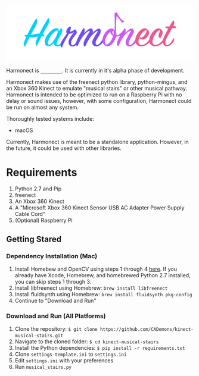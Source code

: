 <p align="center">
    <img src="https://raw.githubusercontent.com/CADemons/Harmonect/master/logo/logo.png"/>
</p>

Harmonect is `________`. It is currently in it's alpha phase of development. 

Harmonect makes use of the freenect python library, python-mingus, and an Xbox 360 Kinect to emulate "musical stairs" or other musical pathway. Harmonect is intended to be optimized to run on a Raspberry Pi with no delay or sound issues, however, with some configuration, Harmonect could be run on almost any system.

Thoroughly tested systems include:
- macOS

Currently, Harmonect is meant to be a standalone application. However, in the future, it could be used with other libraries.

# Requirements
1. Python 2.7 and Pip
2. freenect
3. An Xbox 360 Kinect
4. A "Microsoft Xbox 360 Kinect Sensor USB AC Adapter Power Supply Cable Cord"
5. (Optional) Raspberry Pi

## Getting Stared
### Dependency Installation (Mac)
1. Install Homebew and OpenCV using steps 1 through 4 [here](http://www.pyimagesearch.com/2016/12/19/install-opencv-3-on-macos-with-homebrew-the-easy-way/). If you already have Xcode, Homebrew, and homebrewed Python 2.7 installed, you can skip steps 1 through 3.
2. Install libfreenect using Homebrew: `brew install libfreenect`
3. Install fluidsynth using Homebrew: `brew install fluidsynth pkg-config`
4. Continue to "Download and Run"

### Download and Run (All Platforms)
1. Clone the repository: `$ git clone https://github.com/CADemons/kinect-musical-stairs.git`
2. Navigate to the cloned folder: `$ cd kinect-musical-stairs`
3. Install the Python dependencies: `$ pip install -r requirements.txt`
4. Clone `settings-template.ini` to `settings.ini` 
5. Edit `settings.ini` with your preferences
6. Run `musical_stairs.py` 
